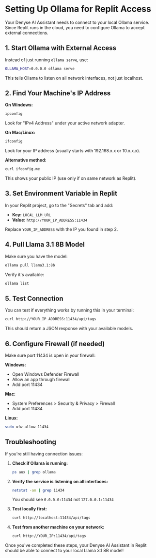 # Setting Up Ollama for Replit Access

Your Denyse AI Assistant needs to connect to your local Ollama service. Since Replit runs in the cloud, you need to configure Ollama to accept external connections.

## 1. Start Ollama with External Access

Instead of just running `ollama serve`, use:

```bash
OLLAMA_HOST=0.0.0.0 ollama serve
```

This tells Ollama to listen on all network interfaces, not just localhost.

## 2. Find Your Machine's IP Address

**On Windows:**
```cmd
ipconfig
```
Look for "IPv4 Address" under your active network adapter.

**On Mac/Linux:**
```bash
ifconfig
```
Look for your IP address (usually starts with 192.168.x.x or 10.x.x.x).

**Alternative method:**
```bash
curl ifconfig.me
```
This shows your public IP (use only if on same network as Replit).

## 3. Set Environment Variable in Replit

In your Replit project, go to the "Secrets" tab and add:

- **Key:** `LOCAL_LLM_URL`
- **Value:** `http://YOUR_IP_ADDRESS:11434`

Replace `YOUR_IP_ADDRESS` with the IP you found in step 2.

## 4. Pull Llama 3.1 8B Model

Make sure you have the model:

```bash
ollama pull llama3.1:8b
```

Verify it's available:
```bash
ollama list
```

## 5. Test Connection

You can test if everything works by running this in your terminal:

```bash
curl http://YOUR_IP_ADDRESS:11434/api/tags
```

This should return a JSON response with your available models.

## 6. Configure Firewall (if needed)

Make sure port 11434 is open in your firewall:

**Windows:**
- Open Windows Defender Firewall
- Allow an app through firewall
- Add port 11434

**Mac:**
- System Preferences > Security & Privacy > Firewall
- Add port 11434

**Linux:**
```bash
sudo ufw allow 11434
```

## Troubleshooting

If you're still having connection issues:

1. **Check if Ollama is running:**
   ```bash
   ps aux | grep ollama
   ```

2. **Verify the service is listening on all interfaces:**
   ```bash
   netstat -an | grep 11434
   ```
   You should see `0.0.0.0:11434` not `127.0.0.1:11434`

3. **Test locally first:**
   ```bash
   curl http://localhost:11434/api/tags
   ```

4. **Test from another machine on your network:**
   ```bash
   curl http://YOUR_IP:11434/api/tags
   ```

Once you've completed these steps, your Denyse AI Assistant in Replit should be able to connect to your local Llama 3.1 8B model!